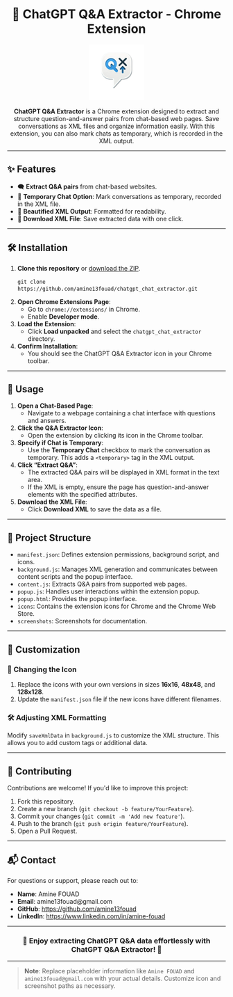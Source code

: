 <h1 align="center">📄 ChatGPT Q&A Extractor - Chrome Extension</h1>

<p align="center">
    <img src="icon128.png" alt="Q&A Extractor Icon" width="128">
</p>

<p align="center">
    <strong>ChatGPT Q&A Extractor</strong> is a Chrome extension designed to extract and structure question-and-answer pairs from chat-based web pages. Save conversations as XML files and organize information easily. With this extension, you can also mark chats as temporary, which is recorded in the XML output.
</p>

<hr>

<h2>✨ Features</h2>

<ul>
  <li>🗨️ <strong>Extract Q&A pairs</strong> from chat-based websites.</li>
  <li>📌 <strong>Temporary Chat Option</strong>: Mark conversations as temporary, recorded in the XML file.</li>
  <li>📑 <strong>Beautified XML Output</strong>: Formatted for readability.</li>
  <li>💾 <strong>Download XML File</strong>: Save extracted data with one click.</li>
</ul>

<hr>

<h2>🛠️ Installation</h2>

<ol>
  <li><strong>Clone this repository</strong> or <a href="https://github.com/amine13fouad/chatgpt_chat_extractor/archive/refs/heads/main.zip">download the ZIP</a>.
    <pre><code>git clone https://github.com/amine13fouad/chatgpt_chat_extractor.git</code></pre>
  </li>
  <li><strong>Open Chrome Extensions Page</strong>:
    <ul>
      <li>Go to <code>chrome://extensions/</code> in Chrome.</li>
      <li>Enable <strong>Developer mode</strong>.</li>
    </ul>
  </li>
  <li><strong>Load the Extension</strong>:
    <ul>
      <li>Click <strong>Load unpacked</strong> and select the <code>chatgpt_chat_extractor</code> directory.</li>
    </ul>
  </li>
  <li><strong>Confirm Installation</strong>:
    <ul>
      <li>You should see the ChatGPT Q&A Extractor icon in your Chrome toolbar.</li>
    </ul>
  </li>
</ol>

<hr>

<h2>🚀 Usage</h2>

<ol>
  <li><strong>Open a Chat-Based Page</strong>:
    <ul>
      <li>Navigate to a webpage containing a chat interface with questions and answers.</li>
    </ul>
  </li>
  <li><strong>Click the Q&A Extractor Icon</strong>:
    <ul>
      <li>Open the extension by clicking its icon in the Chrome toolbar.</li>
    </ul>
  </li>
  <li><strong>Specify if Chat is Temporary</strong>:
    <ul>
      <li>Use the <strong>Temporary Chat</strong> checkbox to mark the conversation as temporary. This adds a <code>&lt;temporary&gt;</code> tag in the XML output.</li>
    </ul>
  </li>
  <li><strong>Click “Extract Q&A”</strong>:
    <ul>
      <li>The extracted Q&A pairs will be displayed in XML format in the text area.</li>
      <li>If the XML is empty, ensure the page has question-and-answer elements with the specified attributes.</li>
    </ul>
  </li>
  <li><strong>Download the XML File</strong>:
    <ul>
      <li>Click <strong>Download XML</strong> to save the data as a file.</li>
    </ul>
  </li>
</ol>

<hr>

<h2>📂 Project Structure</h2>

<ul>
  <li><code>manifest.json</code>: Defines extension permissions, background script, and icons.</li>
  <li><code>background.js</code>: Manages XML generation and communicates between content scripts and the popup interface.</li>
  <li><code>content.js</code>: Extracts Q&A pairs from supported web pages.</li>
  <li><code>popup.js</code>: Handles user interactions within the extension popup.</li>
  <li><code>popup.html</code>: Provides the popup interface.</li>
  <li><code>icons</code>: Contains the extension icons for Chrome and the Chrome Web Store.</li>
  <li><code>screenshots</code>: Screenshots for documentation.</li>
</ul>

<hr>

<h2>🔧 Customization</h2>

<h3>🔄 Changing the Icon</h3>
<ol>
  <li>Replace the icons with your own versions in sizes <strong>16x16</strong>, <strong>48x48</strong>, and <strong>128x128</strong>.</li>
  <li>Update the <code>manifest.json</code> file if the new icons have different filenames.</li>
</ol>

<h3>🛠️ Adjusting XML Formatting</h3>
<p>Modify <code>saveXmlData</code> in <code>background.js</code> to customize the XML structure. This allows you to add custom tags or additional data.</p>

<hr>

<h2>🤝 Contributing</h2>

<p>Contributions are welcome! If you'd like to improve this project:</p>
<ol>
  <li>Fork this repository.</li>
  <li>Create a new branch (<code>git checkout -b feature/YourFeature</code>).</li>
  <li>Commit your changes (<code>git commit -m 'Add new feature'</code>).</li>
  <li>Push to the branch (<code>git push origin feature/YourFeature</code>).</li>
  <li>Open a Pull Request.</li>
</ol>

<hr>

<h2>📬 Contact</h2>

<p>For questions or support, please reach out to:</p>

<ul>
  <li><strong>Name</strong>: Amine FOUAD</li>
  <li><strong>Email</strong>: amine13fouad@gmail.com</li>
  <li><strong>GitHub</strong>: <a href="https://github.com/amine13fouad">https://github.com/amine13fouad</a></li>
  <li><strong>LinkedIn</strong>: <a href="https://www.linkedin.com/in/amine-fouad">https://www.linkedin.com/in/amine-fouad</a></li>
</ul>

<hr>

<h3 align="center"> 🥂 Enjoy extracting ChatGPT Q&A data effortlessly with ChatGPT Q&A Extractor! 🎉</h3>

<hr>

<blockquote>
  <strong>Note</strong>: Replace placeholder information like <code>Amine FOUAD</code> and <code>amine13fouad@gmail.com</code> with your actual details. Customize icon and screenshot paths as necessary.
</blockquote>
